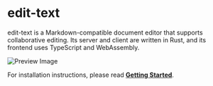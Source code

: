 # edit-text

edit-text is a Markdown-compatible document editor that supports collaborative editing. Its server and client are written in Rust, and its frontend uses TypeScript and WebAssembly.

![Preview Image](https://user-images.githubusercontent.com/80639/42796912-9f2ae852-895a-11e8-9aae-9dede91296bf.png)

For installation instructions, please read [**Getting Started**](getting-started.html).